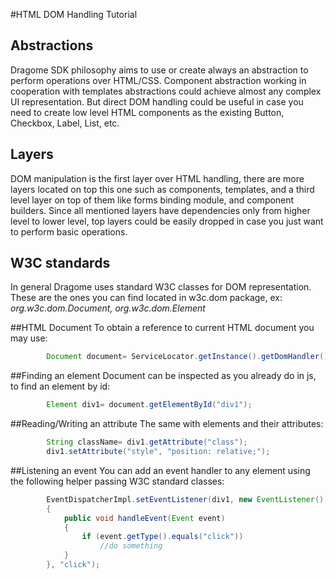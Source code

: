 #HTML DOM Handling Tutorial

## Abstractions
Dragome SDK philosophy aims to use or create always an abstraction to perform operations over HTML/CSS.
Component abstraction working in cooperation with templates abstractions could achieve almost any complex UI representation. But direct DOM handling could be useful in case you need to create low level HTML components as the existing Button, Checkbox, Label, List, etc. 

## Layers
DOM manipulation is the first layer over HTML handling, there are more layers located on top this one such as components, templates, and a third level layer on top of them like forms binding module, and component builders.
Since all mentioned layers have dependencies only from higher level to lower level, top layers could be easily dropped in case you just want to perform basic operations.

## W3C standards
In general Dragome uses standard W3C classes for DOM representation. 
These are the ones you can find located in w3c.dom package, ex: *org.w3c.dom.Document, org.w3c.dom.Element*


##HTML Document
To obtain a reference to current HTML document you may use:

``` Java
		Document document= ServiceLocator.getInstance().getDomHandler().getDocument();
```

##Finding an element
Document can be inspected as you already do in js, to find an element by id:

``` Java
		Element div1= document.getElementById("div1");
```

##Reading/Writing an attribute
The same with elements and their attributes:

``` Java
		String className= div1.getAttribute("class");
		div1.setAttribute("style", "position: relative;");
```

##Listening an event
You can add an event handler to any element using the following helper passing W3C standard classes:

``` Java
		EventDispatcherImpl.setEventListener(div1, new EventListener()
		{
			public void handleEvent(Event event)
			{
				if (event.getType().equals("click"))
					//do something
			}
		}, "click");
```



